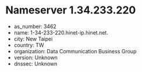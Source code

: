 # Nameserver 1.34.233.220

* as_number: 3462
* name: 1-34-233-220.hinet-ip.hinet.net.
* city: New Taipei
* country: TW
* organization: Data Communication Business Group
* version: Unknown
* dnssec: Unknown
